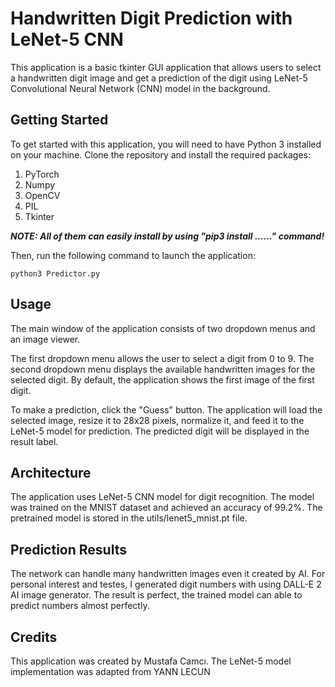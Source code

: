 # Handwritten Digit Prediction with LeNet-5 CNN
This application is a basic tkinter GUI application that allows users to select a handwritten digit image and get a prediction of the digit using LeNet-5 Convolutional Neural Network (CNN) model in the background.

## Getting Started

To get started with this application, you will need to have Python 3 installed on your machine. Clone the repository and install the required packages:

1. PyTorch
2. Numpy
3. OpenCV
4. PIL
5. Tkinter

***NOTE: All of them can easily install by using "pip3 install ......" command!***


Then, run the following command to launch the application:

```
python3 Predictor.py
```

## Usage

The main window of the application consists of two dropdown menus and an image viewer.

The first dropdown menu allows the user to select a digit from 0 to 9. The second dropdown menu displays the available handwritten images for the selected digit. By default, the application shows the first image of the first digit.

To make a prediction, click the "Guess" button. The application will load the selected image, resize it to 28x28 pixels, normalize it, and feed it to the LeNet-5 model for prediction. The predicted digit will be displayed in the result label.

## Architecture

The application uses LeNet-5 CNN model for digit recognition. The model was trained on the MNIST dataset and achieved an accuracy of 99.2%. The pretrained model is stored in the utils/lenet5_mnist.pt file.


## Prediction Results

The network can handle many handwritten images even it created by AI. For personal interest and testes, I generated digit numbers with using DALL-E 2 AI image generator. The result is perfect, the trained model can able to predict numbers almost perfectly.

## Credits

This application was created by Mustafa Camcı. The LeNet-5 model implementation was adapted from YANN LECUN
